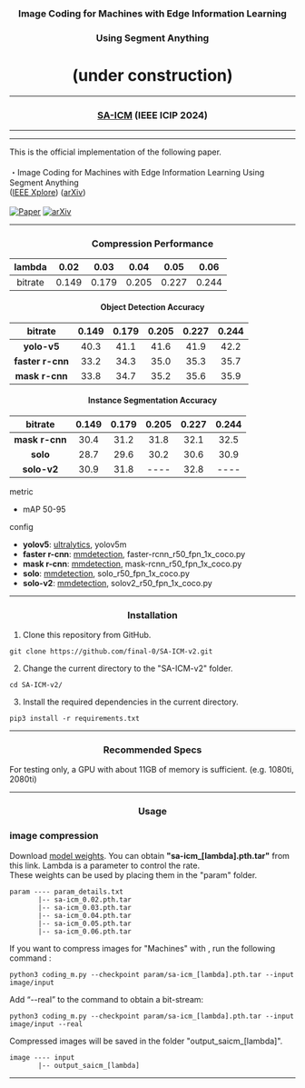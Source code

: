 <div align="center">

### Image Coding for Machines with Edge Information Learning <br>
### Using Segment Anything
# (under construction)

---

### [SA-ICM](https://arxiv.org/abs/2403.04173) (IEEE ICIP 2024)
</div>

---
---

This is the official implementation of the following paper.<br>
<br>
・Image Coding for Machines with Edge Information Learning Using Segment Anything<br>
([IEEE Xplore](https://ieeexplore.ieee.org/document/10647785))
([arXiv](https://arxiv.org/abs/2403.04173))<br>
<br>
[![Paper](https://img.shields.io/badge/cs.CV-Paper-b31b1b?logo=arxiv&logoColor=red)](https://arxiv.org/abs/2403.04173)
[![arXiv](https://img.shields.io/badge/arXiv-2403.04173-b31b1b.svg)](https://arxiv.org/abs/2403.04173)

---
<div align="center">
  
### Compression Performance

|  lambda                                |   0.02   |   0.03   |   0.04   |   0.05   |   0.06   |
|:--------------------------------------:|:--------:|:--------:|:--------:|:--------:|:--------:|
| bitrate                                |   0.149  |   0.179  |   0.205  |   0.227  |   0.244  |

#### Object Detection Accuracy

| bitrate                                |   0.149  |   0.179  |   0.205  |   0.227  |   0.244  |
|:--------------------------------------:|:--------:|:--------:|:--------:|:--------:|:--------:|
| **yolo-v5**                            |   40.3   |   41.1   |   41.6   |   41.9   |   42.2   |
| **faster r-cnn**                       |   33.2   |   34.3   |   35.0   |   35.3   |   35.7   |
| **mask r-cnn**                         |   33.8   |   34.7   |   35.2   |   35.6   |   35.9   |

#### Instance Segmentation Accuracy

| bitrate                                |   0.149  |   0.179  |   0.205  |   0.227  |   0.244  |
|:--------------------------------------:|:--------:|:--------:|:--------:|:--------:|:--------:|
| **mask r-cnn**                         |   30.4   |   31.2   |   31.8   |   32.1   |   32.5   |
| **solo**                               |   28.7   |   29.6   |   30.2   |   30.6   |   30.9   |
| **solo-v2**                            |   30.9   |   31.8   |   ----   |   32.8   |   ----   |

</div>

metric
- mAP 50-95

config
- **yolov5**: [ultralytics](https://github.com/ultralytics/yolov5), yolov5m
- **faster r-cnn**: [mmdetection](https://github.com/open-mmlab/mmdetection), faster-rcnn_r50_fpn_1x_coco.py
- **mask r-cnn**: [mmdetection](https://github.com/open-mmlab/mmdetection), mask-rcnn_r50_fpn_1x_coco.py
- **solo**: [mmdetection](https://github.com/open-mmlab/mmdetection), solo_r50_fpn_1x_coco.py
- **solo-v2**: [mmdetection](https://github.com/open-mmlab/mmdetection), solov2_r50_fpn_1x_coco.py
  
---
<div align="center">
  
### Installation
</div>

1. Clone this repository from GitHub.
```
git clone https://github.com/final-0/SA-ICM-v2.git
```
2. Change the current directory to the "SA-ICM-v2" folder.
```
cd SA-ICM-v2/
```
3. Install the required dependencies in the current directory.

```
pip3 install -r requirements.txt 
```

---

<div align="center">

### Recommended Specs
</div>

For testing only, a GPU with about 11GB of memory is sufficient. (e.g. 1080ti, 2080ti)

---

<div align="center">
  
### Usage
</div>

###  image compression

Download [model weights](https://drive.google.com/drive/folders/1s7SwxFbDiI0CH0jLYw35edyPPYpIVUoK?usp=drive_link). 
You can obtain **"sa-icm_[lambda].pth.tar"** from this link. 
Lambda is a parameter to control the rate.<br>
These weights can be used by placing them in the "param" folder.<br>
``` 
param ---- param_details.txt
       |-- sa-icm_0.02.pth.tar
       |-- sa-icm_0.03.pth.tar
       |-- sa-icm_0.04.pth.tar
       |-- sa-icm_0.05.pth.tar
       |-- sa-icm_0.06.pth.tar
```

If you want to compress images for "Machines" with , run the following command :
``` 
python3 coding_m.py --checkpoint param/sa-icm_[lambda].pth.tar --input image/input
```

Add “--real” to the command to obtain a bit-stream:
``` 
python3 coding_m.py --checkpoint param/sa-icm_[lambda].pth.tar --input image/input --real
```

Compressed images will be saved in the folder "output_saicm_[lambda]".
``` 
image ---- input
       |-- output_saicm_[lambda]
```

---
